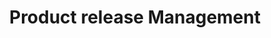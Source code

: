 ---
title: "Product release Management"
layout: "list"
weight: 1
#cover: /images/posts-cover.jpg
---